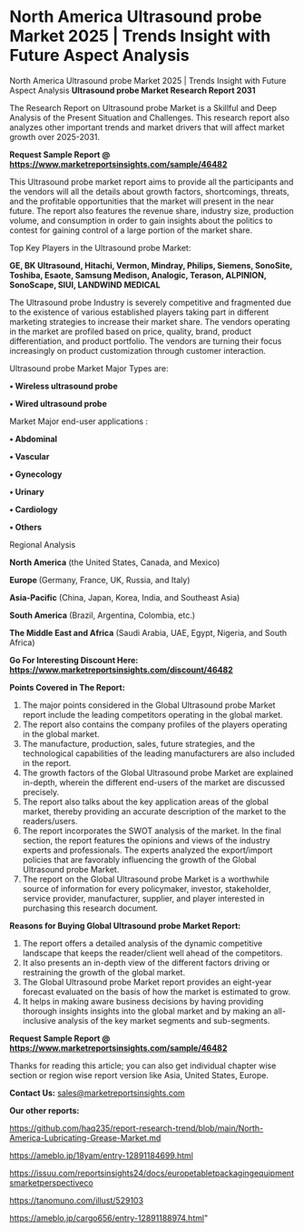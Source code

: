 # North America Ultrasound probe Market 2025 | Trends Insight with Future Aspect Analysis
North America Ultrasound probe Market 2025 | Trends Insight with Future Aspect Analysis
<strong>Ultrasound probe Market Research Report 2031</strong>

The Research Report on Ultrasound probe Market is a Skillful and Deep Analysis of the Present Situation and Challenges. This research report also analyzes other important trends and market drivers that will affect market growth over 2025-2031.

<strong>Request Sample Report @ <a href=https://www.marketreportsinsights.com/sample/46482>https://www.marketreportsinsights.com/sample/46482</a></strong>

This Ultrasound probe market report aims to provide all the participants and the vendors will all the details about growth factors, shortcomings, threats, and the profitable opportunities that the market will present in the near future. The report also features the revenue share, industry size, production volume, and consumption in order to gain insights about the politics to contest for gaining control of a large portion of the market share.

Top Key Players in the Ultrasound probe Market:

<strong>GE, BK Ultrasound, Hitachi, Vermon, Mindray, Philips, Siemens, SonoSite, Toshiba, Esaote, Samsung Medison, Analogic, Terason, ALPINION, SonoScape, SIUI, LANDWIND MEDICAL</strong>

The Ultrasound probe Industry is severely competitive and fragmented due to the existence of various established players taking part in different marketing strategies to increase their market share. The vendors operating in the market are profiled based on price, quality, brand, product differentiation, and product portfolio. The vendors are turning their focus increasingly on product customization through customer interaction.

Ultrasound probe Market Major Types are:

<strong>•  Wireless ultrasound probe

•  Wired ultrasound probe</strong>

Market Major end-user applications :

<strong>•  Abdominal

•  Vascular

•  Gynecology

•  Urinary

•  Cardiology

•  Others</strong>

Regional Analysis

</u><strong><b>North America</b></strong> (the United States, Canada, and Mexico)

<strong><b>Europe </b></strong>(Germany, France, UK, Russia, and Italy)

<strong><b>Asia-Pacific</b></strong> (China, Japan, Korea, India, and Southeast Asia)

<strong><b>South America</b></strong> (Brazil, Argentina, Colombia, etc.)

<strong><b>The Middle East and Africa</b></strong> (Saudi Arabia, UAE, Egypt, Nigeria, and South Africa)

<strong>Go For Interesting Discount Here: <a href=https://www.marketreportsinsights.com/discount/46482>https://www.marketreportsinsights.com/discount/46482</a></strong>

<strong>Points Covered in The Report:</strong>
<ol>
  <li>The major points considered in the Global Ultrasound probe Market report include the leading competitors operating in the global market.</li>
  <li>The report also contains the company profiles of the players operating in the global market.</li>
  <li>The manufacture, production, sales, future strategies, and the technological capabilities of the leading manufacturers are also included in the report.</li>
  <li>The growth factors of the Global Ultrasound probe Market are explained in-depth, wherein the different end-users of the market are discussed precisely.</li>
  <li>The report also talks about the key application areas of the global market, thereby providing an accurate description of the market to the readers/users.</li>
  <li>The report incorporates the SWOT analysis of the market. In the final section, the report features the opinions and views of the industry experts and professionals. The experts analyzed the export/import policies that are favorably influencing the growth of the Global Ultrasound probe Market.</li>
  <li>The report on the Global Ultrasound probe Market is a worthwhile source of information for every policymaker, investor, stakeholder, service provider, manufacturer, supplier, and player interested in purchasing this research document.</li>
</ol>
<strong>Reasons for Buying Global Ultrasound probe Market Report:</strong>

<ol>
  <li>The report offers a detailed analysis of the dynamic competitive landscape that keeps the reader/client well ahead of the competitors.</li>
  <li>It also presents an in-depth view of the different factors driving or restraining the growth of the global market.</li>
  <li>The Global Ultrasound probe Market report provides an eight-year forecast evaluated on the basis of how the market is estimated to grow.</li>
  <li>It helps in making aware business decisions by having providing thorough insights insights into the global market and by making an all-inclusive analysis of the key market segments and sub-segments.</li>
</ol>
<strong>Request Sample Report @ <a href=https://www.marketreportsinsights.com/sample/46482>https://www.marketreportsinsights.com/sample/46482</a></strong>


Thanks for reading this article; you can also get individual chapter wise section or region wise report version like Asia, United States, Europe.

<strong>Contact Us:</strong>
sales@marketreportsinsights.com

<strong>Our other reports:</strong>

<a href=https://github.com/haq235/report-research-trend/blob/main/North-America-Lubricating-Grease-Market.md>https://github.com/haq235/report-research-trend/blob/main/North-America-Lubricating-Grease-Market.md</a>

<a href=https://ameblo.jp/18yam/entry-12891184699.html>https://ameblo.jp/18yam/entry-12891184699.html</a>

<a href=https://issuu.com/reportsinsights24/docs/europetabletpackagingequipmentsmarketperspectiveco>https://issuu.com/reportsinsights24/docs/europetabletpackagingequipmentsmarketperspectiveco</a>

<a href=https://tanomuno.com/illust/529103>https://tanomuno.com/illust/529103</a>

<a href=https://ameblo.jp/cargo656/entry-12891188974.html>https://ameblo.jp/cargo656/entry-12891188974.html</a>"
